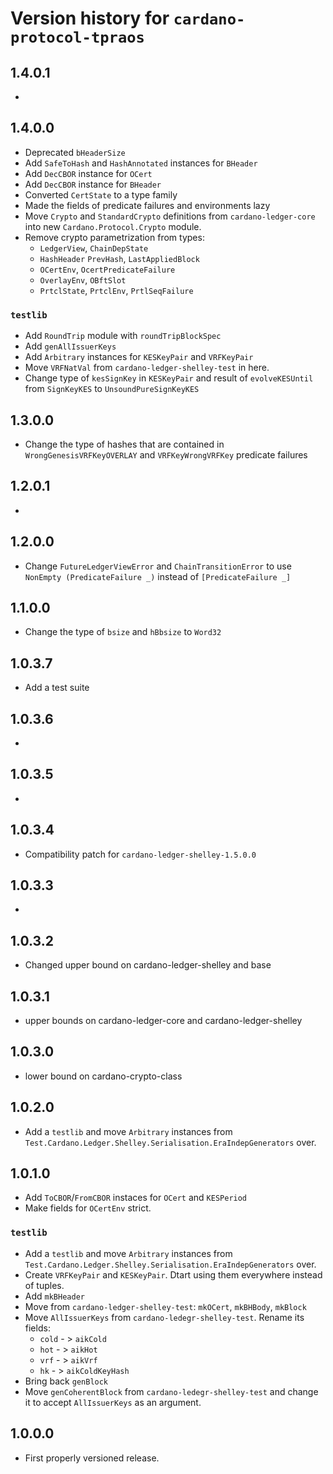# Version history for `cardano-protocol-tpraos`

## 1.4.0.1

*

## 1.4.0.0

* Deprecated `bHeaderSize`
* Add `SafeToHash` and `HashAnnotated` instances for `BHeader`
* Add `DecCBOR` instance for `OCert`
* Add `DecCBOR` instance for `BHeader`
* Converted `CertState` to a type family
* Made the fields of predicate failures and environments lazy
* Move `Crypto` and `StandardCrypto` definitions from `cardano-ledger-core` into new
  `Cardano.Protocol.Crypto` module.
* Remove crypto parametrization from types:
  * `LedgerView`, `ChainDepState`
  * `HashHeader` `PrevHash`, `LastAppliedBlock`
  * `OCertEnv`, `OcertPredicateFailure`
  * `OverlayEnv`, `OBftSlot`
  * `PrtclState`, `PrtclEnv`, `PrtlSeqFailure`

### `testlib`

* Add `RoundTrip` module with `roundTripBlockSpec`
* Add `genAllIssuerKeys`
* Add `Arbitrary` instances for `KESKeyPair` and `VRFKeyPair`
* Move `VRFNatVal` from `cardano-ledger-shelley-test` in here.
* Change type of `kesSignKey` in `KESKeyPair` and result of `evolveKESUntil` from `SignKeyKES` to `UnsoundPureSignKeyKES`

## 1.3.0.0

* Change the type of hashes that are contained in `WrongGenesisVRFKeyOVERLAY` and `VRFKeyWrongVRFKey` predicate failures

## 1.2.0.1

*

## 1.2.0.0

* Change `FutureLedgerViewError` and `ChainTransitionError`
  to use `NonEmpty (PredicateFailure _)` instead of `[PredicateFailure _]`

## 1.1.0.0
* Change the type of `bsize` and `hBbsize` to `Word32`

## 1.0.3.7

* Add a test suite

## 1.0.3.6

*

## 1.0.3.5

*

## 1.0.3.4

* Compatibility patch for `cardano-ledger-shelley-1.5.0.0`

## 1.0.3.3

*

## 1.0.3.2

* Changed upper bound on cardano-ledger-shelley  and base

## 1.0.3.1

* upper bounds on cardano-ledger-core and cardano-ledger-shelley

## 1.0.3.0

* lower bound on cardano-crypto-class

## 1.0.2.0

* Add a `testlib` and move `Arbitrary` instances from
  `Test.Cardano.Ledger.Shelley.Serialisation.EraIndepGenerators` over.

## 1.0.1.0

* Add `ToCBOR`/`FromCBOR` instaces for `OCert` and `KESPeriod`
* Make fields for `OCertEnv` strict.

### `testlib`

* Add a `testlib` and move `Arbitrary` instances from
  `Test.Cardano.Ledger.Shelley.Serialisation.EraIndepGenerators` over.
* Create `VRFKeyPair` and `KESKeyPair`. Dtart using them everywhere instead of tuples.
* Add `mkBHeader`
* Move from `cardano-ledger-shelley-test`: `mkOCert`, `mkBHBody`, `mkBlock`
* Move `AllIssuerKeys` from `cardano-ledegr-shelley-test`. Rename its fields:
  *  `cold` - > `aikCold`
  *  `hot` - > `aikHot`
  *  `vrf` - > `aikVrf`
  *  `hk` - > `aikColdKeyHash`
* Bring back `genBlock`
* Move `genCoherentBlock` from `cardano-ledegr-shelley-test` and change it to accept
  `AllIssuerKeys` as an argument.

## 1.0.0.0

* First properly versioned release.
